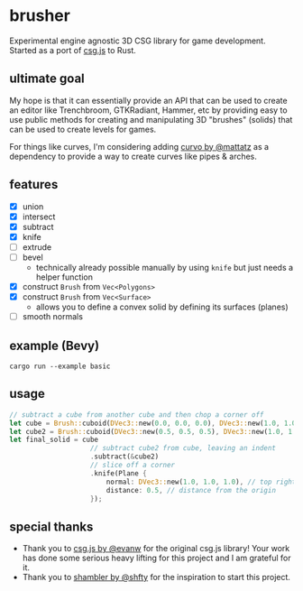 # brusher
Experimental engine agnostic 3D CSG library for game development. Started as a port of [csg.js](https://github.com/evanw/csg.js) to Rust.

## ultimate goal
My hope is that it can essentially provide an API that can be used to create an editor like Trenchbroom, GTKRadiant, Hammer, etc by providing easy to use public methods for creating and manipulating 3D "brushes" (solids) that can be used to create levels for games.

For things like curves, I'm considering adding [curvo by @mattatz](https://github.com/mattatz/curvo) as a dependency to provide a way to create curves like pipes & arches.

## features
- [x] union
- [x] intersect
- [x] subtract
- [x] knife
- [ ] extrude
- [ ] bevel
    - technically already possible manually by using `knife` but just needs a helper function
- [x] construct `Brush` from `Vec<Polygons>`
- [x] construct `Brush` from `Vec<Surface>`
    - allows you to define a convex solid by defining its surfaces (planes)
- [ ] smooth normals

## example (Bevy)
`cargo run --example basic`

## usage
```rs
// subtract a cube from another cube and then chop a corner off
let cube = Brush::cuboid(DVec3::new(0.0, 0.0, 0.0), DVec3::new(1.0, 1.0, 1.0));
let cube2 = Brush::cuboid(DVec3::new(0.5, 0.5, 0.5), DVec3::new(1.0, 1.0, 1.0));
let final_solid = cube
                    // subtract cube2 from cube, leaving an indent
                    .subtract(&cube2)
                    // slice off a corner
                    .knife(Plane {
                        normal: DVec3::new(1.0, 1.0, 1.0), // top right corner
                        distance: 0.5, // distance from the origin
                    });
```

## special thanks
- Thank you to [csg.js by @evanw](https://github.com/evanw/csg.js) for the original csg.js library! Your work has done some serious heavy lifting for this project and I am grateful for it.
- Thank you to [shambler by @shfty](https://github.com/QodotPlugin/shambler) for the inspiration to start this project.
